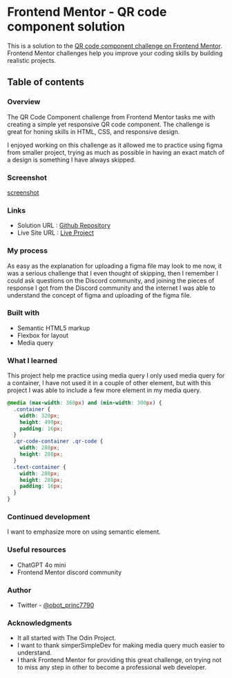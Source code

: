 # Frontend Mentor - QR code component solution

This is a solution to the [QR code component challenge on Frontend Mentor](https://www.frontendmentor.io/challenges/qr-code-component-iux_sIO_H). Frontend Mentor challenges help you improve your coding skills by building realistic projects.

## Table of contents

### Overview

The QR Code Component challenge from Frontend Mentor tasks me with creating a simple yet responsive QR code component. The challenge is great for honing skills in HTML, CSS, and responsive design.

I enjoyed working on this challenge as it allowed me to practice using figma from smaller project, trying as much as possible in having an exact match of a design is something I have always skipped.

### Screenshot

[screenshot](./images/QR-code-Screenshot.png)

### Links

- Solution URL : [Github Repository](https://github.com/PRINCE-OBOT/QR-Code-Component.git)
- Live Site URL : [Live Project](https://prince-obot.github.io/QR-Code-Component/)

### My process

As easy as the explanation for uploading a figma file may look to me now, it was a serious challenge that I even thought of skipping, then I remember I could ask questions on the Discord community, and joining the pieces of response I got from the Discord community and the internet I was able to understand the concept of figma and uploading of the figma file.

### Built with

- Semantic HTML5 markup
- Flexbox for layout
- Media query

### What I learned

This project help me practice using media query
I only used media query for a container, I have not used it in a couple of other element, but with this project I was able to include a few more element in my media query.

```css
@media (max-width: 360px) and (min-width: 300px) {
  .container {
    width: 320px;
    height: 499px;
    padding: 16px;
  }
  .qr-code-container .qr-code {
    width: 288px;
    height: 288px;
  }
  .text-container {
    width: 288px;
    height: 288px;
    padding: 16px;
  }
}
```

### Continued development

I want to emphasize more on using semantic element.

### Useful resources

- ChatGPT 4o mini
- Frontend Mentor discord community

### Author

- Twitter - [@obot_princ7790](https://www.twitter.com/@obot_princ7790)

### Acknowledgments

- It all started with The Odin Project.
- I want to thank simperSimpleDev for making media query much easier to understand.
- I thank Frontend Mentor for providing this great challenge, on trying not to miss any step in other to become a professional web developer.
